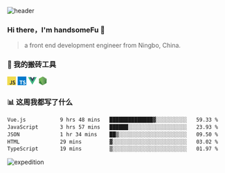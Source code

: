 ![header](https://raw.githubusercontent.com/fzq1998/fzq1998/master/header.png)

### Hi there，I'm handsomeFu 👋

> a front end development engineer from Ningbo, China.

### 🔧 我的搬砖工具
<code><img height="20" src="https://raw.githubusercontent.com/github/explore/80688e429a7d4ef2fca1e82350fe8e3517d3494d/topics/javascript/javascript.png" alt="javascript"></code>
<code><img height="20" src="https://raw.githubusercontent.com/github/explore/80688e429a7d4ef2fca1e82350fe8e3517d3494d/topics/typescript/typescript.png" alt="typescript"></code>
<code><img height="20" src="https://raw.githubusercontent.com/github/explore/80688e429a7d4ef2fca1e82350fe8e3517d3494d/topics/vue/vue.png" alt="vue"></code>
<code><img height="20" src="https://raw.githubusercontent.com/github/explore/80688e429a7d4ef2fca1e82350fe8e3517d3494d/topics/nodejs/nodejs.png" alt="nodejs"></code>



### 📊 这周我都写了什么
<!--START_SECTION:waka-->

```txt
Vue.js           9 hrs 48 mins   ██████████████▓░░░░░░░░░░   59.33 %
JavaScript       3 hrs 57 mins   ██████░░░░░░░░░░░░░░░░░░░   23.93 %
JSON             1 hr 34 mins    ██▒░░░░░░░░░░░░░░░░░░░░░░   09.50 %
HTML             29 mins         ▓░░░░░░░░░░░░░░░░░░░░░░░░   03.02 %
TypeScript       19 mins         ▒░░░░░░░░░░░░░░░░░░░░░░░░   01.97 %
```

<!--END_SECTION:waka-->


![expedition](https://raw.githubusercontent.com/fzq1998/fzq1998/master/expedition.gif)

